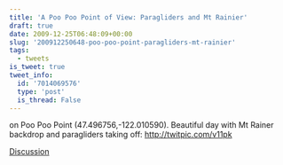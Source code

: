 ```yaml
---
title: 'A Poo Poo Point of View: Paragliders and Mt Rainier'
draft: true
date: 2009-12-25T06:48:09+00:00
slug: '200912250648-poo-poo-point-paragliders-mt-rainier'
tags:
  - tweets
is_tweet: true
tweet_info:
  id: '7014069576'
  type: 'post'
  is_thread: False
---
```




on Poo Poo Point (47.496756,-122.010590). Beautiful day with Mt Rainer backdrop and paragliders taking off: http://twitpic.com/v11pk

[Discussion](https://x.com/sytelus/status/7014069576)
